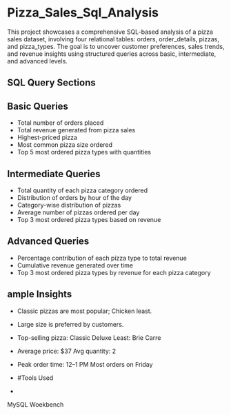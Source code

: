 # Pizza_Sales_Sql_Analysis
This project showcases a comprehensive SQL-based analysis of a pizza sales dataset, involving four relational tables: orders, order_details, pizzas, and pizza_types. The goal is to uncover customer preferences, sales trends, and revenue insights using structured queries across basic, intermediate, and advanced levels.
## SQL Query Sections
## Basic Queries
- Total number of orders placed
- Total revenue generated from pizza sales
- Highest-priced pizza
- Most common pizza size ordered
- Top 5 most ordered pizza types with quantities
## Intermediate Queries
- Total quantity of each pizza category ordered
- Distribution of orders by hour of the day
- Category-wise distribution of pizzas
- Average number of pizzas ordered per day
- Top 3 most ordered pizza types based on revenue
## Advanced Queries
- Percentage contribution of each pizza type to total revenue
- Cumulative revenue generated over time
- Top 3 most ordered pizza types by revenue for each pizza category

## ample Insights
- Classic pizzas are most popular; Chicken least.
- Large size is preferred by customers.
- Top-selling pizza: Classic Deluxe  Least: Brie Carre
- Average price: $37  Avg quantity: 2
- Peak order time: 12–1 PM  Most orders on Friday

- #Tools Used
- 
MySQL Woekbench
